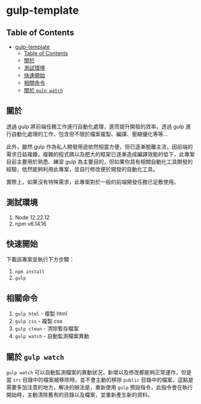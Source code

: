 # gulp-template

## Table of Contents

- [gulp-template](#gulp-template)
  - [Table of Contents](#table-of-contents)
  - [關於 ](#關於-)
  - [測試環境 ](#測試環境-)
  - [快速開始 ](#快速開始-)
  - [相關命令 ](#相關命令-)
  - [關於 `gulp watch`](#關於-gulp-watch)

## 關於 <a name = "about"></a>

透過 gulp 將前端任務工作進行自動化處理，進而提升開發的效率，透過 gulp 進行自動化處理的工作，包含但不限於檔案複製、編譯、壓縮優化等等...

此外，雖然 gulp 作為私人開發用途依然相當方便，但已逐漸脫離主流，因前端的需求日益複雜，複雜的程式碼以及肥大的框架已逐漸造成編譯效能的低下，此專案目前主要用於熟悉、練習 gulp 為主要目的，但如果你具有相關自動化工具開發的經驗，依然能夠利用此專案，並自行修改便於開發的自動化工具。

實際上，如果沒有特殊需求，此專案對於一般的前端開發任務已足敷使用。

## 測試環境 <a name = "test_enviroment"></a>

1. Node 12.22.12
2. npm v6.14.16

## 快速開始 <a name = "quick_start"></a>

下載該專案並執行下方步驟：

1. `npm install`
2. `gulp`


## 相關命令 <a name = "usage"></a>

1. `gulp html` - 複製 html
2. `gulp css` - 複製 css
3. `gulp clean` - 清除暫存檔案
4. `gulp watch` - 自動監測檔案異動

## 關於 `gulp watch`

`gulp watch` 可以自動監測檔案的異動狀況，新增以及修改都能夠正常運作，但是當 `src` 目錄中的檔案被移除時，並不會主動的移除 `public` 目錄中的檔案，這點是需要多加注意的地方，解決的辦法是，重新使用 `gulp` 預設指令，此指令會在執行開始時，主動清除舊有的目錄以及檔案，並重新產生新的資料。